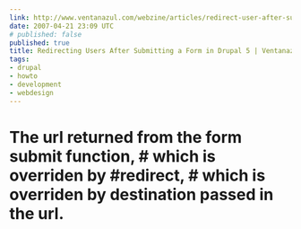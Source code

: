 ```yaml
---
link: http://www.ventanazul.com/webzine/articles/redirect-user-after-submit-form-drupal
date: 2007-04-21 23:09 UTC
# published: false
published: true
title: Redirecting Users After Submitting a Form in Drupal 5 | Ventanazul
tags:
- drupal
- howto
- development
- webdesign
---
```


# The url returned from the form submit function, # which is overriden by #redirect, # which is overriden by destination passed in the url.
